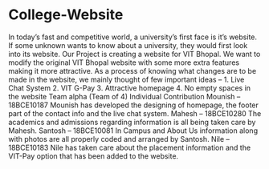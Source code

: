 # College-Website
In today’s  fast and competitive world, a university’s first  face is it’s website. If some unknown wants to know about a university, they would first look into its website. Our Project is creating a website for VIT Bhopal. We want to modify the original VIT Bhopal website with some more extra features making it more attractive. As a process of knowing what changes are to be made in the website, we mainly thought of few important ideas –
       1. Live Chat System
       2. VIT G-Pay
       3. Attractive homepage
       4. No empty spaces in the website
Team alpha (Team of 4) Individual Contribution Mounish – 18BCE10187 Mounish has developed the designing of homepage, the footer part of the contact info and the live chat system. Mahesh – 18BCE10280 The academics and admissions regarding information is all being taken care by Mahesh. Santosh – 18BCE10081 In Campus and About Us information along with photos are all properly coded and arranged by Santosh. Nile – 18BCE10183 Nile has taken care about the placement information and the VIT-Pay option that has been added to the website.

